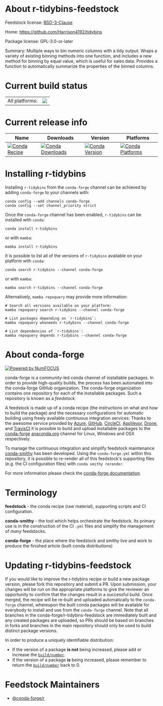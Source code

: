 About r-tidybins-feedstock
==========================

Feedstock license: [BSD-3-Clause](https://github.com/conda-forge/r-tidybins-feedstock/blob/main/LICENSE.txt)

Home: https://github.com/Harrison4192/tidybins

Package license: GPL-3.0-or-later

Summary: Multiple ways to bin numeric columns with a tidy output. Wraps a variety of existing binning methods into one function, and includes a new method for binning by equal value, which is useful for sales data. Provides a function to automatically summarize the properties of the binned columns.

Current build status
====================


<table><tr><td>All platforms:</td>
    <td>
      <a href="https://dev.azure.com/conda-forge/feedstock-builds/_build/latest?definitionId=16402&branchName=main">
        <img src="https://dev.azure.com/conda-forge/feedstock-builds/_apis/build/status/r-tidybins-feedstock?branchName=main">
      </a>
    </td>
  </tr>
</table>

Current release info
====================

| Name | Downloads | Version | Platforms |
| --- | --- | --- | --- |
| [![Conda Recipe](https://img.shields.io/badge/recipe-r--tidybins-green.svg)](https://anaconda.org/conda-forge/r-tidybins) | [![Conda Downloads](https://img.shields.io/conda/dn/conda-forge/r-tidybins.svg)](https://anaconda.org/conda-forge/r-tidybins) | [![Conda Version](https://img.shields.io/conda/vn/conda-forge/r-tidybins.svg)](https://anaconda.org/conda-forge/r-tidybins) | [![Conda Platforms](https://img.shields.io/conda/pn/conda-forge/r-tidybins.svg)](https://anaconda.org/conda-forge/r-tidybins) |

Installing r-tidybins
=====================

Installing `r-tidybins` from the `conda-forge` channel can be achieved by adding `conda-forge` to your channels with:

```
conda config --add channels conda-forge
conda config --set channel_priority strict
```

Once the `conda-forge` channel has been enabled, `r-tidybins` can be installed with `conda`:

```
conda install r-tidybins
```

or with `mamba`:

```
mamba install r-tidybins
```

It is possible to list all of the versions of `r-tidybins` available on your platform with `conda`:

```
conda search r-tidybins --channel conda-forge
```

or with `mamba`:

```
mamba search r-tidybins --channel conda-forge
```

Alternatively, `mamba repoquery` may provide more information:

```
# Search all versions available on your platform:
mamba repoquery search r-tidybins --channel conda-forge

# List packages depending on `r-tidybins`:
mamba repoquery whoneeds r-tidybins --channel conda-forge

# List dependencies of `r-tidybins`:
mamba repoquery depends r-tidybins --channel conda-forge
```


About conda-forge
=================

[![Powered by
NumFOCUS](https://img.shields.io/badge/powered%20by-NumFOCUS-orange.svg?style=flat&colorA=E1523D&colorB=007D8A)](https://numfocus.org)

conda-forge is a community-led conda channel of installable packages.
In order to provide high-quality builds, the process has been automated into the
conda-forge GitHub organization. The conda-forge organization contains one repository
for each of the installable packages. Such a repository is known as a *feedstock*.

A feedstock is made up of a conda recipe (the instructions on what and how to build
the package) and the necessary configurations for automatic building using freely
available continuous integration services. Thanks to the awesome service provided by
[Azure](https://azure.microsoft.com/en-us/services/devops/), [GitHub](https://github.com/),
[CircleCI](https://circleci.com/), [AppVeyor](https://www.appveyor.com/),
[Drone](https://cloud.drone.io/welcome), and [TravisCI](https://travis-ci.com/)
it is possible to build and upload installable packages to the
[conda-forge](https://anaconda.org/conda-forge) [anaconda.org](https://anaconda.org/)
channel for Linux, Windows and OSX respectively.

To manage the continuous integration and simplify feedstock maintenance
[conda-smithy](https://github.com/conda-forge/conda-smithy) has been developed.
Using the ``conda-forge.yml`` within this repository, it is possible to re-render all of
this feedstock's supporting files (e.g. the CI configuration files) with ``conda smithy rerender``.

For more information please check the [conda-forge documentation](https://conda-forge.org/docs/).

Terminology
===========

**feedstock** - the conda recipe (raw material), supporting scripts and CI configuration.

**conda-smithy** - the tool which helps orchestrate the feedstock.
                   Its primary use is in the construction of the CI ``.yml`` files
                   and simplify the management of *many* feedstocks.

**conda-forge** - the place where the feedstock and smithy live and work to
                  produce the finished article (built conda distributions)


Updating r-tidybins-feedstock
=============================

If you would like to improve the r-tidybins recipe or build a new
package version, please fork this repository and submit a PR. Upon submission,
your changes will be run on the appropriate platforms to give the reviewer an
opportunity to confirm that the changes result in a successful build. Once
merged, the recipe will be re-built and uploaded automatically to the
`conda-forge` channel, whereupon the built conda packages will be available for
everybody to install and use from the `conda-forge` channel.
Note that all branches in the conda-forge/r-tidybins-feedstock are
immediately built and any created packages are uploaded, so PRs should be based
on branches in forks and branches in the main repository should only be used to
build distinct package versions.

In order to produce a uniquely identifiable distribution:
 * If the version of a package **is not** being increased, please add or increase
   the [``build/number``](https://docs.conda.io/projects/conda-build/en/latest/resources/define-metadata.html#build-number-and-string).
 * If the version of a package **is** being increased, please remember to return
   the [``build/number``](https://docs.conda.io/projects/conda-build/en/latest/resources/define-metadata.html#build-number-and-string)
   back to 0.

Feedstock Maintainers
=====================

* [@conda-forge/r](https://github.com/orgs/conda-forge/teams/r/)

